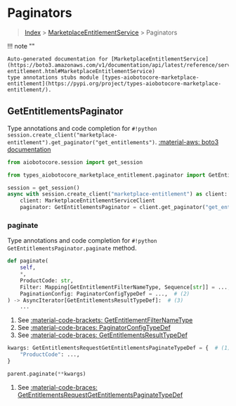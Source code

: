 # Paginators

> [Index](../README.md) > [MarketplaceEntitlementService](./README.md) > Paginators

!!! note ""

    Auto-generated documentation for [MarketplaceEntitlementService](https://boto3.amazonaws.com/v1/documentation/api/latest/reference/services/marketplace-entitlement.html#MarketplaceEntitlementService)
    type annotations stubs module [types-aiobotocore-marketplace-entitlement](https://pypi.org/project/types-aiobotocore-marketplace-entitlement/).

## GetEntitlementsPaginator

Type annotations and code completion for `#!python session.create_client("marketplace-entitlement").get_paginator("get_entitlements")`.
[:material-aws: boto3 documentation](https://boto3.amazonaws.com/v1/documentation/api/latest/reference/services/marketplace-entitlement.html#MarketplaceEntitlementService.Paginator.GetEntitlements)

```python title="Usage example"
from aiobotocore.session import get_session

from types_aiobotocore_marketplace_entitlement.paginator import GetEntitlementsPaginator

session = get_session()
async with session.create_client("marketplace-entitlement") as client:
    client: MarketplaceEntitlementServiceClient
    paginator: GetEntitlementsPaginator = client.get_paginator("get_entitlements")
```


### paginate

Type annotations and code completion for `#!python GetEntitlementsPaginator.paginate` method.

```python title="Method definition"
def paginate(
    self,
    *,
    ProductCode: str,
    Filter: Mapping[GetEntitlementFilterNameType, Sequence[str]] = ...,  # (1)
    PaginationConfig: PaginatorConfigTypeDef = ...,  # (2)
) -> AsyncIterator[GetEntitlementsResultTypeDef]:  # (3)
    ...
```

1. See [:material-code-brackets: GetEntitlementFilterNameType](./literals.md#getentitlementfilternametype) 
2. See [:material-code-braces: PaginatorConfigTypeDef](./type_defs.md#paginatorconfigtypedef) 
3. See [:material-code-braces: GetEntitlementsResultTypeDef](./type_defs.md#getentitlementsresulttypedef) 


```python title="Usage example with kwargs"
kwargs: GetEntitlementsRequestGetEntitlementsPaginateTypeDef = {  # (1)
    "ProductCode": ...,
}

parent.paginate(**kwargs)
```

1. See [:material-code-braces: GetEntitlementsRequestGetEntitlementsPaginateTypeDef](./type_defs.md#getentitlementsrequestgetentitlementspaginatetypedef) 
